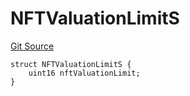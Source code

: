 # NFTValuationLimitS
[Git Source](https://github.com/thrackle-io/aquifi-rules-v1/blob/5c9d84d4763cc8482f9b9d326982059877bc2610/src/client/token/handler/diamond/RuleStorage.sol)


```solidity
struct NFTValuationLimitS {
    uint16 nftValuationLimit;
}
```


